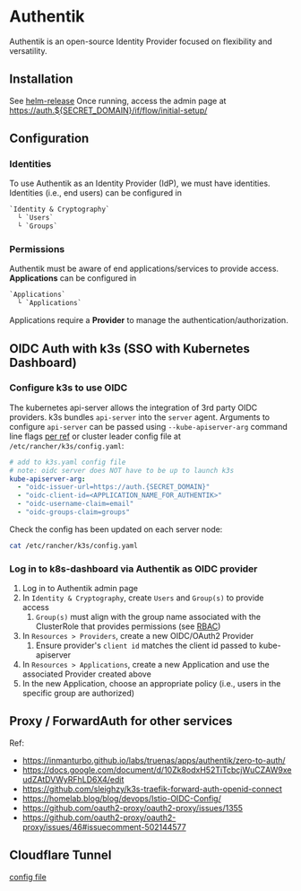 # Authentik

Authentik is an open-source Identity Provider focused on flexibility and versatility.

## Installation

See [helm-release](helm-release.yaml)
Once running, access the admin page at <https://auth.${SECRET_DOMAIN}/if/flow/initial-setup/>

## Configuration

### Identities

To use Authentik as an Identity Provider (IdP), we must have identities.
Identities (i.e., end users) can be configured in

```txt
`Identity & Cryptography`
  └ `Users`
  └ `Groups`
```

### Permissions

Authentik must be aware of end applications/services to provide access. **Applications** can be
configured in

```txt
`Applications`
  └ `Applications`
```

Applications require a **Provider** to manage the authentication/authorization.

## OIDC Auth with k3s (SSO with Kubernetes Dashboard)

### Configure k3s to use OIDC

The kubernetes api-server allows the integration of 3rd party OIDC providers. k3s bundles
`api-server` into the `server` agent. Arguments to configure `api-server` can be passed using
`--kube-apiserver-arg` command line flags
[per ref](https://rancher.com/docs/k3s/latest/en/installation/install-options/server-config/) or
cluster leader config file at `/etc/rancher/k3s/config.yaml`:

```yaml
# add to k3s.yaml config file
# note: oidc server does NOT have to be up to launch k3s
kube-apiserver-arg:
  - "oidc-issuer-url=https://auth.{SECRET_DOMAIN}"
  - "oidc-client-id=<APPLICATION_NAME_FOR_AUTHENTIK>"
  - "oidc-username-claim=email"
  - "oidc-groups-claim=groups"
```

Check the config has been updated on each server node:

```sh
cat /etc/rancher/k3s/config.yaml
```

### Log in to k8s-dashboard via Authentik as OIDC provider

1. Log in to Authentik admin page
2. In `Identity & Cryptography`, create `Users` and `Group(s)` to provide access
   1. `Group(s)` must align with the group name associated with the ClusterRole that provides
      permissions (see [RBAC](../../monitoring/dashboard/rbac.yaml))
3. In `Resources > Providers`, create a new OIDC/OAuth2 Provider
   1. Ensure provider's `client id` matches the client id passed to kube-apiserver
4. In `Resources > Applications`, create a new Application and use the associated Provider created
   above
5. In the new Application, choose an appropriate policy (i.e., users in the specific group are
   authorized)

## Proxy / ForwardAuth for other services

Ref:

<!-- markdownlint-disable MD034 -->
- https://inmanturbo.github.io/labs/truenas/apps/authentik/zero-to-auth/
- https://docs.google.com/document/d/10Zk8odxH52TiTcbcjWuCZAW9xeudZAtDVWyRFhLD6X4/edit
- https://github.com/sleighzy/k3s-traefik-forward-auth-openid-connect
- https://homelab.blog/blog/devops/Istio-OIDC-Config/
- https://github.com/oauth2-proxy/oauth2-proxy/issues/1355
- https://github.com/oauth2-proxy/oauth2-proxy/issues/46#issuecomment-502144577
<!-- markdownlint-enable MD034 -->

## Cloudflare Tunnel

[config file](https://developers.cloudflare.com/cloudflare-one/connections/connect-apps/install-and-setup/tunnel-guide/local/local-management/configuration-file/)
